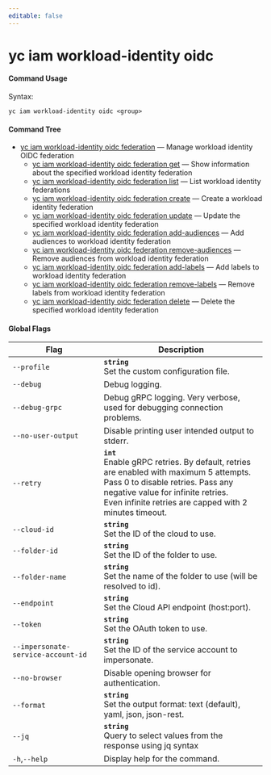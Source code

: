 ```yaml
---
editable: false
---
```


# yc iam workload-identity oidc



#### Command Usage

Syntax: 

`yc iam workload-identity oidc <group>`

#### Command Tree

- [yc iam workload-identity oidc federation](federation/index.md) — Manage workload identity OIDC federation
	- [yc iam workload-identity oidc federation get](federation/get.md) — Show information about the specified workload identity federation
	- [yc iam workload-identity oidc federation list](federation/list.md) — List workload identity federations
	- [yc iam workload-identity oidc federation create](federation/create.md) — Create a workload identity federation
	- [yc iam workload-identity oidc federation update](federation/update.md) — Update the specified workload identity federation
	- [yc iam workload-identity oidc federation add-audiences](federation/add-audiences.md) — Add audiences to workload identity federation
	- [yc iam workload-identity oidc federation remove-audiences](federation/remove-audiences.md) — Remove audiences from workload identity federation
	- [yc iam workload-identity oidc federation add-labels](federation/add-labels.md) — Add labels to workload identity federation
	- [yc iam workload-identity oidc federation remove-labels](federation/remove-labels.md) — Remove labels from workload identity federation
	- [yc iam workload-identity oidc federation delete](federation/delete.md) — Delete the specified workload identity federation

#### Global Flags

| Flag | Description |
|----|----|
|`--profile`|<b>`string`</b><br/>Set the custom configuration file.|
|`--debug`|Debug logging.|
|`--debug-grpc`|Debug gRPC logging. Very verbose, used for debugging connection problems.|
|`--no-user-output`|Disable printing user intended output to stderr.|
|`--retry`|<b>`int`</b><br/>Enable gRPC retries. By default, retries are enabled with maximum 5 attempts.<br/>Pass 0 to disable retries. Pass any negative value for infinite retries.<br/>Even infinite retries are capped with 2 minutes timeout.|
|`--cloud-id`|<b>`string`</b><br/>Set the ID of the cloud to use.|
|`--folder-id`|<b>`string`</b><br/>Set the ID of the folder to use.|
|`--folder-name`|<b>`string`</b><br/>Set the name of the folder to use (will be resolved to id).|
|`--endpoint`|<b>`string`</b><br/>Set the Cloud API endpoint (host:port).|
|`--token`|<b>`string`</b><br/>Set the OAuth token to use.|
|`--impersonate-service-account-id`|<b>`string`</b><br/>Set the ID of the service account to impersonate.|
|`--no-browser`|Disable opening browser for authentication.|
|`--format`|<b>`string`</b><br/>Set the output format: text (default), yaml, json, json-rest.|
|`--jq`|<b>`string`</b><br/>Query to select values from the response using jq syntax|
|`-h`,`--help`|Display help for the command.|
